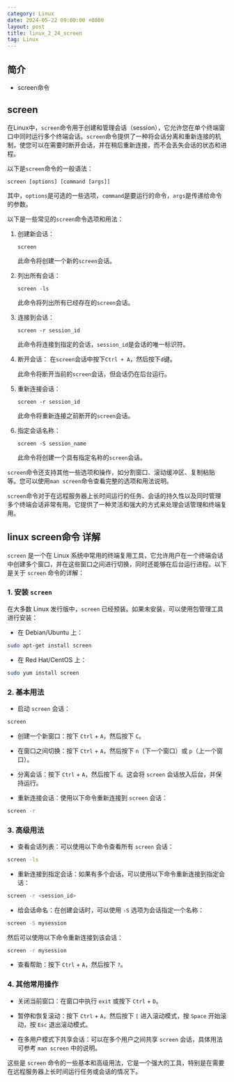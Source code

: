 ```yaml
---
category: Linux
date: 2024-05-22 09:00:00 +0800
layout: post
title: linux_2_24_screen
tag: Linux
---
```

## 简介

+ screen命令

## screen

在Linux中，`screen`命令用于创建和管理会话（session），它允许您在单个终端窗口中同时运行多个终端会话。`screen`命令提供了一种将会话分离和重新连接的机制，使您可以在需要时断开会话，并在稍后重新连接，而不会丢失会话的状态和进程。

以下是`screen`命令的一般语法：

```
screen [options] [command [args]]
```

其中，`options`是可选的一些选项，`command`是要运行的命令，`args`是传递给命令的参数。

以下是一些常见的`screen`命令选项和用法：

1. 创建新会话：
   ```
   screen
   ```

   此命令将创建一个新的`screen`会话。

2. 列出所有会话：
   ```
   screen -ls
   ```

   此命令将列出所有已经存在的`screen`会话。

3. 连接到会话：
   ```
   screen -r session_id
   ```

   此命令将连接到指定的会话，`session_id`是会话的唯一标识符。

4. 断开会话：
   在`screen`会话中按下`Ctrl + A`，然后按下`d`键。

   此命令将断开当前的`screen`会话，但会话仍在后台运行。

5. 重新连接会话：
   ```
   screen -r session_id
   ```

   此命令将重新连接之前断开的`screen`会话。

6. 指定会话名称：
   ```
   screen -S session_name
   ```

   此命令将创建一个具有指定名称的`screen`会话。

`screen`命令还支持其他一些选项和操作，如分割窗口、滚动缓冲区、复制粘贴等。您可以使用`man screen`命令查看完整的选项和用法说明。

`screen`命令对于在远程服务器上长时间运行的任务、会话的持久性以及同时管理多个终端会话非常有用。它提供了一种灵活和强大的方式来处理会话管理和终端复用。

## linux screen命令 详解

`screen` 是一个在 Linux 系统中常用的终端复用工具，它允许用户在一个终端会话中创建多个窗口，并在这些窗口之间进行切换，同时还能够在后台运行进程。以下是关于 `screen` 命令的详解：

### 1. 安装 `screen`

在大多数 Linux 发行版中，`screen` 已经预装。如果未安装，可以使用包管理工具进行安装：

- 在 Debian/Ubuntu 上：

```bash
sudo apt-get install screen
```

- 在 Red Hat/CentOS 上：

```bash
sudo yum install screen
```

### 2. 基本用法

- 启动 `screen` 会话：

```bash
screen
```

- 创建一个新窗口：按下 `Ctrl` + `A`，然后按下 `C`。

- 在窗口之间切换：按下 `Ctrl` + `A`，然后按下 `n`（下一个窗口）或 `p`（上一个窗口）。

- 分离会话：按下 `Ctrl` + `A`，然后按下 `d`。这会将 `screen` 会话放入后台，并保持运行。

- 重新连接会话：使用以下命令重新连接到 `screen` 会话：

```bash
screen -r
```

### 3. 高级用法

- 查看会话列表：可以使用以下命令查看所有 `screen` 会话：

```bash
screen -ls
```

- 重新连接到指定会话：如果有多个会话，可以使用以下命令重新连接到指定会话：

```bash
screen -r <session_id>
```

- 给会话命名：在创建会话时，可以使用 `-S` 选项为会话指定一个名称：

```bash
screen -S mysession
```

然后可以使用以下命令重新连接到该会话：

```bash
screen -r mysession
```

- 查看帮助：按下 `Ctrl` + `A`，然后按下 `?`。

### 4. 其他常用操作

- 关闭当前窗口：在窗口中执行 `exit` 或按下 `Ctrl` + `D`。

- 暂停和恢复滚动：按下 `Ctrl` + `A`，然后按下 `[` 进入滚动模式，按 `Space` 开始滚动，按 `Esc` 退出滚动模式。

- 在多用户模式下共享会话：可以在多个用户之间共享 `screen` 会话，具体用法可参考 `man screen` 中的说明。

这些是 `screen` 命令的一些基本和高级用法，它是一个强大的工具，特别是在需要在远程服务器上长时间运行任务或会话的情况下。
